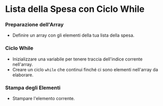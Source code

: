 # Lista della Spesa con Ciclo While


### Preparazione dell'Array

- Definire un array con gli elementi della tua lista della spesa.

### Ciclo While

- Inizializzare una variabile per tenere traccia dell'indice corrente nell'array.
- Creare un ciclo `while` che continui finché ci sono elementi nell'array da elaborare.

### Stampa degli Elementi

- Stampare l'elemento corrente.